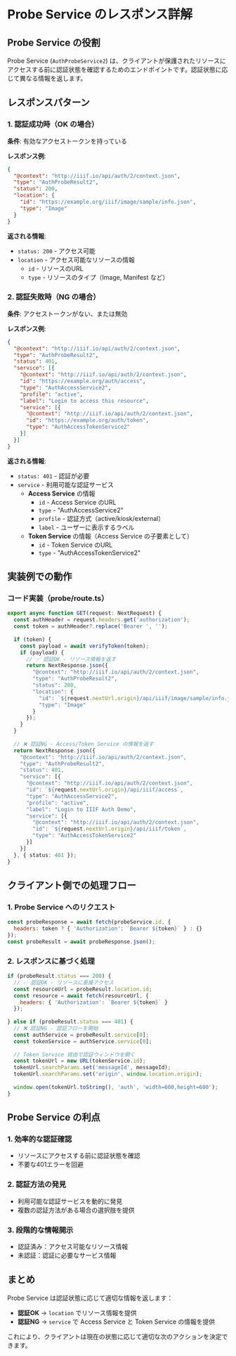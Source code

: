 # Probe Service のレスポンス詳解

## Probe Service の役割

Probe Service (`AuthProbeService2`) は、クライアントが保護されたリソースにアクセスする前に認証状態を確認するためのエンドポイントです。認証状態に応じて異なる情報を返します。

## レスポンスパターン

### 1. 認証成功時（OK の場合）

**条件**: 有効なアクセストークンを持っている

**レスポンス例**:
```json
{
  "@context": "http://iiif.io/api/auth/2/context.json",
  "type": "AuthProbeResult2",
  "status": 200,
  "location": {
    "id": "https://example.org/iiif/image/sample/info.json",
    "type": "Image"
  }
}
```

**返される情報**:
- `status: 200` - アクセス可能
- `location` - アクセス可能なリソースの情報
  - `id` - リソースのURL
  - `type` - リソースのタイプ（Image, Manifest など）

### 2. 認証失敗時（NG の場合）

**条件**: アクセストークンがない、または無効

**レスポンス例**:
```json
{
  "@context": "http://iiif.io/api/auth/2/context.json",
  "type": "AuthProbeResult2",
  "status": 401,
  "service": [{
    "@context": "http://iiif.io/api/auth/2/context.json",
    "id": "https://example.org/auth/access",
    "type": "AuthAccessService2",
    "profile": "active",
    "label": "Login to access this resource",
    "service": [{
      "@context": "http://iiif.io/api/auth/2/context.json",
      "id": "https://example.org/auth/token",
      "type": "AuthAccessTokenService2"
    }]
  }]
}
```

**返される情報**:
- `status: 401` - 認証が必要
- `service` - 利用可能な認証サービス
  - **Access Service** の情報
    - `id` - Access Service のURL
    - `type` - "AuthAccessService2"
    - `profile` - 認証方式（active/kiosk/external）
    - `label` - ユーザーに表示するラベル
  - **Token Service** の情報（Access Service の子要素として）
    - `id` - Token Service のURL
    - `type` - "AuthAccessTokenService2"

## 実装例での動作

### コード実装（probe/route.ts）

```typescript
export async function GET(request: NextRequest) {
  const authHeader = request.headers.get('authorization');
  const token = authHeader?.replace('Bearer ', '');
  
  if (token) {
    const payload = await verifyToken(token);
    if (payload) {
      // ✅ 認証OK - リソース情報を返す
      return NextResponse.json({
        "@context": "http://iiif.io/api/auth/2/context.json",
        "type": "AuthProbeResult2",
        "status": 200,
        "location": {
          "id": `${request.nextUrl.origin}/api/iiif/image/sample/info.json`,
          "type": "Image"
        }
      });
    }
  }
  
  // ❌ 認証NG - Access/Token Service の情報を返す
  return NextResponse.json({
    "@context": "http://iiif.io/api/auth/2/context.json",
    "type": "AuthProbeResult2",
    "status": 401,
    "service": [{
      "@context": "http://iiif.io/api/auth/2/context.json",
      "id": `${request.nextUrl.origin}/api/iiif/access`,
      "type": "AuthAccessService2",
      "profile": "active",
      "label": "Login to IIIF Auth Demo",
      "service": [{
        "@context": "http://iiif.io/api/auth/2/context.json",
        "id": `${request.nextUrl.origin}/api/iiif/token`,
        "type": "AuthAccessTokenService2"
      }]
    }]
  }, { status: 401 });
}
```

## クライアント側での処理フロー

### 1. Probe Service へのリクエスト

```javascript
const probeResponse = await fetch(probeService.id, {
  headers: token ? { 'Authorization': `Bearer ${token}` } : {}
});
const probeResult = await probeResponse.json();
```

### 2. レスポンスに基づく処理

```javascript
if (probeResult.status === 200) {
  // ✅ 認証OK - リソースに直接アクセス
  const resourceUrl = probeResult.location.id;
  const resource = await fetch(resourceUrl, {
    headers: { 'Authorization': `Bearer ${token}` }
  });
  
} else if (probeResult.status === 401) {
  // ❌ 認証NG - 認証フローを開始
  const authService = probeResult.service[0];
  const tokenService = authService.service[0];
  
  // Token Service 経由で認証ウィンドウを開く
  const tokenUrl = new URL(tokenService.id);
  tokenUrl.searchParams.set('messageId', messageId);
  tokenUrl.searchParams.set('origin', window.location.origin);
  
  window.open(tokenUrl.toString(), 'auth', 'width=600,height=600');
}
```

## Probe Service の利点

### 1. 効率的な認証確認
- リソースにアクセスする前に認証状態を確認
- 不要な401エラーを回避

### 2. 認証方法の発見
- 利用可能な認証サービスを動的に発見
- 複数の認証方法がある場合の選択肢を提供

### 3. 段階的な情報開示
- 認証済み：アクセス可能なリソース情報
- 未認証：認証に必要なサービス情報

## まとめ

Probe Service は認証状態に応じて適切な情報を返します：

- **認証OK** → `location` でリソース情報を提供
- **認証NG** → `service` で Access Service と Token Service の情報を提供

これにより、クライアントは現在の状態に応じて適切な次のアクションを決定できます。